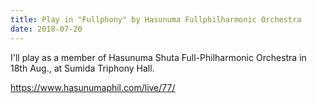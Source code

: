 ```yaml
---
title: Play in "Fullphony" by Hasunuma Fullphilharmonic Orchestra
date: 2018-07-20
---
```


I'll play as a member of Hasunuma Shuta Full-Philharmonic Orchestra in 18th Aug., at Sumida Triphony Hall.

https://www.hasunumaphil.com/live/77/



